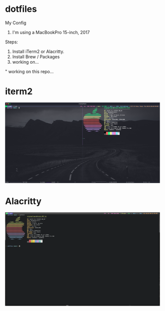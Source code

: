 # dotfiles
My Config

1. I'm using a MacBookPro 15-inch, 2017

Steps:

1. Install iTerm2 or Alacritty.
1. Install Brew / Packages
1. working on...


" working on this repo... 

# iterm2
![.dotfiles](/images/pic1.png)

# Alacritty
![.dotfiles](/images/pic2.png)
